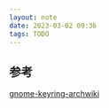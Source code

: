 ```yaml
---
layout: note
date: 2023-03-02 09:36
tags: TODO
---
```




## 参考

[gnome-keyring-archwiki](https://wiki.archlinux.org/title/GNOME_(%E7%AE%80%E4%BD%93%E4%B8%AD%E6%96%87)/Keyring_(%E7%AE%80%E4%BD%93%E4%B8%AD%E6%96%87))